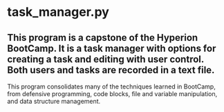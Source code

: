 # task_manager.py

## This program is a capstone of the Hyperion BootCamp. It is a task manager with options for creating a task and editing with user control. Both users and tasks are recorded in a text file.

This program consolidates many of the techniques learned in BootCamp, from defensive programming, code blocks, file and variable manipulation, and data structure management.
